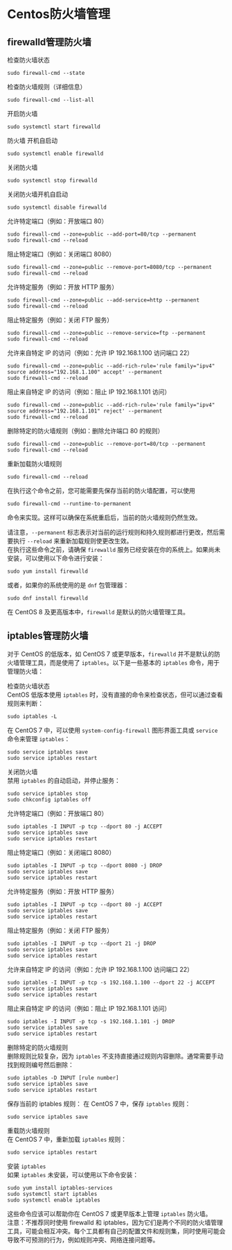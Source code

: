 # Centos防火墙管理

## firewalld管理防火墙
检查防火墙状态  
```
sudo firewall-cmd --state
```
检查防火墙规则（详细信息）  
```
sudo firewall-cmd --list-all
```
开启防火墙  
```
sudo systemctl start firewalld
```
防火墙 开机自启动  
```
sudo systemctl enable firewalld
```
关闭防火墙  
```
sudo systemctl stop firewalld
```
关闭防火墙开机自启动
```
sudo systemctl disable firewalld
```

允许特定端口（例如：开放端口 80）  
```
sudo firewall-cmd --zone=public --add-port=80/tcp --permanent
sudo firewall-cmd --reload
```

阻止特定端口（例如：关闭端口 8080）  
```
sudo firewall-cmd --zone=public --remove-port=8080/tcp --permanent
sudo firewall-cmd --reload
```

允许特定服务（例如：开放 HTTP 服务）  
```
sudo firewall-cmd --zone=public --add-service=http --permanent
sudo firewall-cmd --reload
```

阻止特定服务（例如：关闭 FTP 服务）  
```
sudo firewall-cmd --zone=public --remove-service=ftp --permanent
sudo firewall-cmd --reload
```

允许来自特定 IP 的访问（例如：允许 IP 192.168.1.100 访问端口 22）  
```
sudo firewall-cmd --zone=public --add-rich-rule='rule family="ipv4" source address="192.168.1.100" accept' --permanent
sudo firewall-cmd --reload
```

阻止来自特定 IP 的访问（例如：阻止 IP 192.168.1.101 访问）  
```
sudo firewall-cmd --zone=public --add-rich-rule='rule family="ipv4" source address="192.168.1.101" reject' --permanent
sudo firewall-cmd --reload
```

删除特定的防火墙规则（例如：删除允许端口 80 的规则）  
```
sudo firewall-cmd --zone=public --remove-port=80/tcp --permanent
sudo firewall-cmd --reload
```

重新加载防火墙规则  
```
sudo firewall-cmd --reload
```
在执行这个命令之前，您可能需要先保存当前的防火墙配置，可以使用  
```
sudo firewall-cmd --runtime-to-permanent
```
命令来实现。这样可以确保在系统重启后，当前的防火墙规则仍然生效。  

请注意，`--permanent` 标志表示对当前的运行规则和持久规则都进行更改，然后需要执行 `--reload` 来重新加载规则使更改生效。  
在执行这些命令之前，请确保 `firewalld` 服务已经安装在你的系统上。如果尚未安装，可以使用以下命令进行安装：  
```
sudo yum install firewalld
```
或者，如果你的系统使用的是 `dnf` 包管理器：  
```
sudo dnf install firewalld
```
在 CentOS 8 及更高版本中，`firewalld` 是默认的防火墙管理工具。


## iptables管理防火墙
对于 CentOS 的低版本，如 CentOS 7 或更早版本，`firewalld` 并不是默认的防火墙管理工具，而是使用了 `iptables`。以下是一些基本的 `iptables` 命令，用于管理防火墙：  

检查防火墙状态  
CentOS 低版本使用 `iptables` 时，没有直接的命令来检查状态，但可以通过查看规则来判断：  
```
sudo iptables -L  
```

在 CentOS 7 中，可以使用 `system-config-firewall` 图形界面工具或 `service` 命令来管理 `iptables`：  
```
sudo service iptables save  
sudo service iptables restart  
```

关闭防火墙  
禁用 `iptables` 的自动启动，并停止服务：  
```
sudo service iptables stop
sudo chkconfig iptables off
```

允许特定端口（例如：开放端口 80）  
```
sudo iptables -I INPUT -p tcp --dport 80 -j ACCEPT
sudo service iptables save
sudo service iptables restart
```

阻止特定端口（例如：关闭端口 8080）  
```
sudo iptables -I INPUT -p tcp --dport 8080 -j DROP
sudo service iptables save
sudo service iptables restart
```

允许特定服务（例如：开放 HTTP 服务）  
```
sudo iptables -I INPUT -p tcp --dport 80 -j ACCEPT
sudo service iptables save
sudo service iptables restart
```

阻止特定服务（例如：关闭 FTP 服务）  
```
sudo iptables -I INPUT -p tcp --dport 21 -j DROP
sudo service iptables save
sudo service iptables restart
```

允许来自特定 IP 的访问（例如：允许 IP 192.168.1.100 访问端口 22）  
```
sudo iptables -I INPUT -p tcp -s 192.168.1.100 --dport 22 -j ACCEPT  
sudo service iptables save  
sudo service iptables restart
```

阻止来自特定 IP 的访问（例如：阻止 IP 192.168.1.101 访问）  
```
sudo iptables -I INPUT -p tcp -s 192.168.1.101 -j DROP  
sudo service iptables save  
sudo service iptables restart
```

删除特定的防火墙规则  
删除规则比较复杂，因为 `iptables` 不支持直接通过规则内容删除。通常需要手动找到规则编号然后删除：  
```
sudo iptables -D INPUT [rule number]  
sudo service iptables save  
sudo service iptables restart
```

保存当前的 iptables 规则：
在 CentOS 7 中，保存 `iptables` 规则：
```
sudo service iptables save
```

重载防火墙规则  
在 CentOS 7 中，重新加载 `iptables` 规则：  
```
sudo service iptables restart
```

安装 `iptables`  
如果 `iptables` 未安装，可以使用以下命令安装：  
```
sudo yum install iptables-services  
sudo systemctl start iptables  
sudo systemctl enable iptables
```
这些命令应该可以帮助你在 CentOS 7 或更早版本上管理 `iptables` 防火墙。  
注意：不推荐同时使用 firewalld 和 iptables，因为它们是两个不同的防火墙管理工具，可能会相互冲突。每个工具都有自己的配置文件和规则集，同时使用可能会导致不可预测的行为，例如规则冲突、网络连接问题等。

